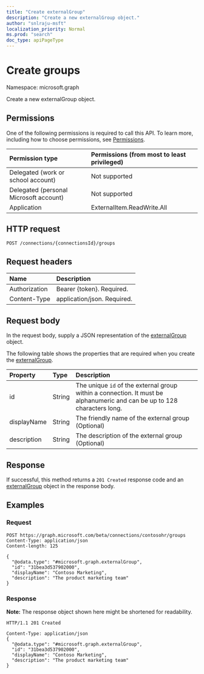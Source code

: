 ```yaml
---
title: "Create externalGroup"
description: "Create a new externalGroup object."
author: "snlraju-msft"
localization_priority: Normal
ms.prod: "search"
doc_type: apiPageType
---
```


# Create groups

Namespace: microsoft.graph

Create a new externalGroup object.

## Permissions

One of the following permissions is required to call this API. To learn more, including how to choose permissions, see [Permissions](/graph/permissions-reference).

|Permission type|Permissions (from most to least privileged)|
|:---|:---|
|Delegated (work or school account)|Not supported|
|Delegated (personal Microsoft account)|Not supported|
|Application|ExternalItem.ReadWrite.All|

## HTTP request

<!-- {
  "blockType": "ignored"
}
-->

``` http
POST /connections/{connectionsId}/groups
```

## Request headers

|Name|Description|
|:---|:---|
|Authorization|Bearer {token}. Required.|
|Content-Type|application/json. Required.|

## Request body

In the request body, supply a JSON representation of the [externalGroup](../resources/externalgroup.md) object.

The following table shows the properties that are required when you create the [externalGroup](../resources/externalgroup.md).

|Property|Type|Description|
|:---|:---|:---|
|id|String|The unique `id` of the external group within a connection. It must be alphanumeric and can be up to 128 characters long. |
|displayName|String|The friendly name of the external group (Optional)|
|description|String|The description of the external group (Optional)|

## Response

If successful, this method returns a `201 Created` response code and an [externalGroup](../resources/externalgroup.md) object in the response body.

## Examples

### Request

<!-- {
  "blockType": "request",
  "name": "create_externalgroup_from_"
}
-->

``` http
POST https://graph.microsoft.com/beta/connections/contosohr/groups
Content-Type: application/json
Content-length: 125

{
  "@odata.type": "#microsoft.graph.externalGroup",
  "id": "31bea3d537902000",
  "displayName": "Contoso Marketing",
  "description": "The product marketing team"
}
```

### Response

**Note:** The response object shown here might be shortened for readability.
<!-- {
  "blockType": "response",
  "truncated": true,
  "@odata.type": "microsoft.graph.externalGroup"
}
-->

``` http
HTTP/1.1 201 Created

Content-Type: application/json
{
  "@odata.type": "#microsoft.graph.externalGroup",
  "id": "31bea3d537902000",
  "displayName": "Contoso Marketing",
  "description": "The product marketing team"
}
```

